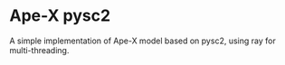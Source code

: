 # Ape-X pysc2

A simple implementation of Ape-X model based on pysc2, using ray for multi-threading.

